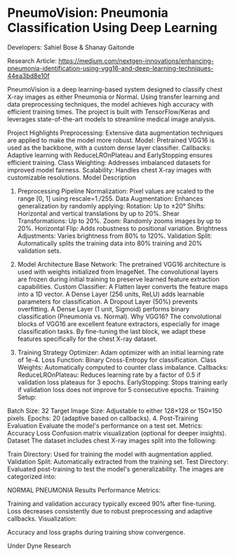 # PneumoVision: Pneumonia Classification Using Deep Learning

Developers: Sahiel Bose & Shanay Gaitonde

Research Article: https://medium.com/nextgen-innovations/enhancing-pneumonia-identification-using-vgg16-and-deep-learning-techniques-44ea3bd8e10f

PneumoVision is a deep learning-based system designed to classify chest X-ray images as either Pneumonia or Normal. Using transfer learning and data preprocessing techniques, the model achieves high accuracy with efficient training times. The project is built with TensorFlow/Keras and leverages state-of-the-art models to streamline medical image analysis.

Project Highlights
Preprocessing: Extensive data augmentation techniques are applied to make the model more robust.
Model: Pretrained VGG16 is used as the backbone, with a custom dense layer classifier.
Callbacks: Adaptive learning with ReduceLROnPlateau and EarlyStopping ensures efficient training.
Class Weighting: Addresses imbalanced datasets for improved model fairness.
Scalability: Handles chest X-ray images with customizable resolutions.
Model Description
1. Preprocessing Pipeline
Normalization: Pixel values are scaled to the range [0, 1] using rescale=1./255.
Data Augmentation: Enhances generalization by randomly applying:
Rotation: Up to ±20°
Shifts: Horizontal and vertical translations by up to 20%.
Shear Transformations: Up to 20%.
Zoom: Randomly zooms images by up to 20%.
Horizontal Flip: Adds robustness to positional variation.
Brightness Adjustments: Varies brightness from 80% to 120%.
Validation Split: Automatically splits the training data into 80% training and 20% validation sets.
2. Model Architecture
Base Network: The pretrained VGG16 architecture is used with weights initialized from ImageNet.
The convolutional layers are frozen during initial training to preserve learned feature extraction capabilities.
Custom Classifier:
A Flatten layer converts the feature maps into a 1D vector.
A Dense Layer (256 units, ReLU) adds learnable parameters for classification.
A Dropout Layer (50%) prevents overfitting.
A Dense Layer (1 unit, Sigmoid) performs binary classification (Pneumonia vs. Normal).
Why VGG16? The convolutional blocks of VGG16 are excellent feature extractors, especially for image classification tasks. By fine-tuning the last block, we adapt these features specifically for the chest X-ray dataset.

3. Training Strategy
Optimizer: Adam optimizer with an initial learning rate of 1e-4.
Loss Function: Binary Cross-Entropy for classification.
Class Weights: Automatically computed to counter class imbalance.
Callbacks:
ReduceLROnPlateau: Reduces learning rate by a factor of 0.5 if validation loss plateaus for 3 epochs.
EarlyStopping: Stops training early if validation loss does not improve for 5 consecutive epochs.
Training Setup:

Batch Size: 32
Target Image Size: Adjustable to either 128×128 or 150×150 pixels.
Epochs: 20 (adaptive based on callbacks).
4. Post-Training Evaluation
Evaluate the model's performance on a test set.
Metrics:
Accuracy
Loss
Confusion matrix visualization (optional for deeper insights).
Dataset
The dataset includes chest X-ray images split into the following:

Train Directory: Used for training the model with augmentation applied.
Validation Split: Automatically extracted from the training set.
Test Directory: Evaluated post-training to test the model's generalizability.
The images are categorized into:

NORMAL
PNEUMONIA
Results
Performance Metrics:

Training and validation accuracy typically exceed 90% after fine-tuning.
Loss decreases consistently due to robust preprocessing and adaptive callbacks.
Visualization:

Accuracy and loss graphs during training show convergence.

Under Dyne Research

